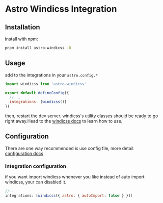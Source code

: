 # Astro Windicss Integration

## Installation

install with npm:

```sh
pnpm install astro-windicss -D
```

## Usage

add to the integrations in your `astro.config.*`

```js
import windicss from 'astro-windicss'

export default defineConfig({
  //...
  integrations: [windicss()]
})
```

then, restart the dev server. windicss's utility classes should be ready to go right away.Head to the [windicss docs](https://windicss.org/) to learn how to use.

## Configuration

There are one way recommended is use config file, more detail: [configuration docs](https://windicss.org/guide/configuration.html)

### integration configuration

if you want import windicss whenever you like instead of auto import windicss, your can disabled it.

```javascript
//...
integrations: [windicss({ astro: { autoImport: false } })]
```
